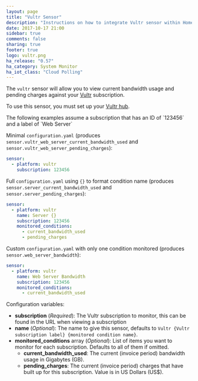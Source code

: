 ```yaml
---
layout: page
title: "Vultr Sensor"
description: "Instructions on how to integrate Vultr sensor within Home Assistant."
date: 2017-10-17 21:00
sidebar: true
comments: false
sharing: true
footer: true
logo: vultr.png
ha_release: "0.57"
ha_category: System Monitor
ha_iot_class: "Cloud Polling"
---
```



The `vultr` sensor will allow you to view current bandwidth usage and pending charges against your [Vultr](https://www.vultr.com/) subscription.

To use this sensor, you must set up your [Vultr hub](/components/vultr/).

<p class='note'>
The following examples assume a subscription that has an ID of `123456` and a label of `Web Server`
</p>

Minimal `configuration.yaml` (produces `sensor.vultr_web_server_current_bandwidth_used` and `sensor.vultr_web_server_pending_charges`):
```yaml
sensor:
  - platform: vultr
    subscription: 123456
```

Full `configuration.yaml` using `{}` to format condition name (produces `sensor.server_current_bandwidth_used` and `sensor.server_pending_charges`):
```yaml
sensor:
  - platform: vultr
    name: Server {}
    subscription: 123456
    monitored_conditions:
      - current_bandwidth_used
      - pending_charges
```

Custom `configuration.yaml` with only one condition monitored (produces `sensor.web_server_bandwidth`):
```yaml
sensor:
  - platform: vultr
    name: Web Server Bandwidth
    subscription: 123456
    monitored_conditions:
      - current_bandwidth_used
```

Configuration variables:

- **subscription** (*Required*): The Vultr subscription to monitor, this can be found in the URL when viewing a subscription
- **name** (*Optional*): The name to give this sensor, defaults to `Vultr {Vultr subscription label} {monitored condition name}`.
- **monitored_conditions** array (*Optional*): List of items you want to monitor for each subscription. Defaults to all of them if omitted.
  - **current_bandwidth_used**: The current (invoice period) bandwidth usage in Gigabytes (GB).
  - **pending_charges**: The current (invoice period) charges that have built up for this subscription. Value is in US Dollars (US$).
